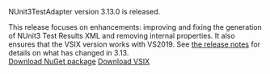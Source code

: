 NUnit3TestAdapter version 3.13.0 is released.

This release focuses on enhancements: improving and fixing the generation of NUnit3 Test Results XML and removing internal properties.  It also ensures that the VSIX version works with VS2019. 
See [the release notes](https://github.com/nunit/docs/wiki/Adapter-Release-Notes) for details on what has changed in 3.13.  
[Download NuGet package](https://www.nuget.org/packages/NUnit3TestAdapter/3.13.0)
[Download VSIX](https://marketplace.visualstudio.com/items?itemName=NUnitDevelopers.NUnit3TestAdapter)